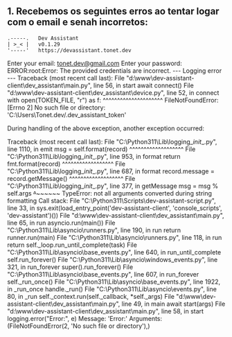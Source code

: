 ﻿## 1. Recebemos os seguintes erros ao tentar logar com o email e senah incorretos:

    .-----.   Dev Assistant
    | >_< |   v0.1.29
    '-----'   https://devassistant.tonet.dev

Enter your email: <tonet.dev@gmail.com>
Enter your password:
ERROR:root:Error: The provided credentials are incorrect.
--- Logging error ---
Traceback (most recent call last):
  File "d:\www\dev-assistant-client\dev_assistant\main.py", line 56, in start
    await connect()
  File "d:\www\dev-assistant-client\dev_assistant\device.py", line 52, in connect
    with open(TOKEN_FILE, "r") as f:
         ^^^^^^^^^^^^^^^^^^^^^
FileNotFoundError: [Errno 2] No such file or directory: 'C:\\Users\\Tonet.dev/.dev_assistant_token'

During handling of the above exception, another exception occurred:

Traceback (most recent call last):
  File "C:\Python311\Lib\logging\__init__.py", line 1110, in emit
    msg = self.format(record)
          ^^^^^^^^^^^^^^^^^^^
  File "C:\Python311\Lib\logging\__init__.py", line 953, in format
    return fmt.format(record)
           ^^^^^^^^^^^^^^^^^^
  File "C:\Python311\Lib\logging\__init__.py", line 687, in format
    record.message = record.getMessage()
                     ^^^^^^^^^^^^^^^^^^^
  File "C:\Python311\Lib\logging\__init__.py", line 377, in getMessage
    msg = msg % self.args
          ~~~~^~~~~~~~~~~
TypeError: not all arguments converted during string formatting
Call stack:
  File "C:\Python311\Scripts\dev-assistant-script.py", line 33, in <module>
    sys.exit(load_entry_point('dev-assistant-client', 'console_scripts', 'dev-assistant')())
  File "d:\www\dev-assistant-client\dev_assistant\main.py", line 65, in run
    asyncio.run(main())
  File "C:\Python311\Lib\asyncio\runners.py", line 190, in run
    return runner.run(main)
  File "C:\Python311\Lib\asyncio\runners.py", line 118, in run
    return self._loop.run_until_complete(task)
  File "C:\Python311\Lib\asyncio\base_events.py", line 640, in run_until_complete
    self.run_forever()
  File "C:\Python311\Lib\asyncio\windows_events.py", line 321, in run_forever
    super().run_forever()
  File "C:\Python311\Lib\asyncio\base_events.py", line 607, in run_forever
    self._run_once()
  File "C:\Python311\Lib\asyncio\base_events.py", line 1922, in _run_once
    handle._run()
  File "C:\Python311\Lib\asyncio\events.py", line 80, in _run
    self._context.run(self._callback, *self._args)
  File "d:\www\dev-assistant-client\dev_assistant\main.py", line 49, in main
    await start(args)
  File "d:\www\dev-assistant-client\dev_assistant\main.py", line 58, in start
    logging.error("Error:", e)
Message: 'Error:'
Arguments: (FileNotFoundError(2, 'No such file or directory'),)